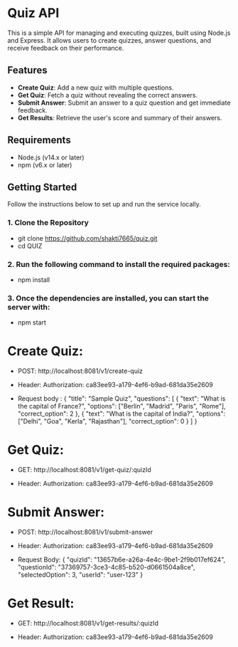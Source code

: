 # Quiz API

This is a simple API for managing and executing quizzes, built using Node.js and Express. It allows users to create quizzes, answer questions, and receive feedback on their performance.

## Features

- **Create Quiz**: Add a new quiz with multiple questions.
- **Get Quiz**: Fetch a quiz without revealing the correct answers.
- **Submit Answer**: Submit an answer to a quiz question and get immediate feedback.
- **Get Results**: Retrieve the user's score and summary of their answers.

## Requirements

- Node.js (v14.x or later)
- npm (v6.x or later)

## Getting Started

Follow the instructions below to set up and run the service locally.

### 1. Clone the Repository

- git clone https://github.com/shakti7665/quiz.git
- cd QUIZ

### 2. Run the following command to install the required packages:

- npm install

### 3. Once the dependencies are installed, you can start the server with:

- npm start

# Create Quiz: 

- POST: http://localhost:8081/v1/create-quiz

- Header: 
Authorization: ca83ee93-a179-4ef6-b9ad-681da35e2609   <!-- Use "ca83ee93-a179-4ef6-b9ad-681da35e2609" as a token value -->
- Request body :
{
  "title": "Sample Quiz",
  "questions": [
    {
      "text": "What is the capital of France?",
      "options": ["Berlin", "Madrid", "Paris", "Rome"],
      "correct_option": 2
    },
    {
      "text": "What is the capital of India?",
      "options": ["Delhi", "Goa", "Kerla", "Rajasthan"],
      "correct_option": 0
    }
  ]
}

# Get Quiz: 

- GET: http://localhost:8081/v1/get-quiz/:quizId  <!-- Use the quizId from the response of Create Quiz -->

- Header: 
Authorization: ca83ee93-a179-4ef6-b9ad-681da35e2609   <!-- Use "ca83ee93-a179-4ef6-b9ad-681da35e2609" as a token value -->

# Submit Answer: 

- POST: http://localhost:8081/v1/submit-answer

- Header: 
Authorization: ca83ee93-a179-4ef6-b9ad-681da35e2609   <!-- Use "ca83ee93-a179-4ef6-b9ad-681da35e2609" as a token value -->

- Request Body:
{
  "quizId": "13657b6e-a26a-4e4c-9be1-2f9b017ef624", <!-- Use the quizId from the response of Get Quiz -->
  "questionId": "37369757-3ce3-4c85-b520-d0661504a8ce", <!-- Use the questionId from the response of get Quiz -->
  "selectedOption": 3,
  "userId": "user-123"
}


# Get Result: 

- GET: http://localhost:8081/v1/get-results/:quizId  <!-- Use the quizId from the response of Create Quiz -->

- Header: 
Authorization: ca83ee93-a179-4ef6-b9ad-681da35e2609   <!-- Use "ca83ee93-a179-4ef6-b9ad-681da35e2609" as a token value -->

